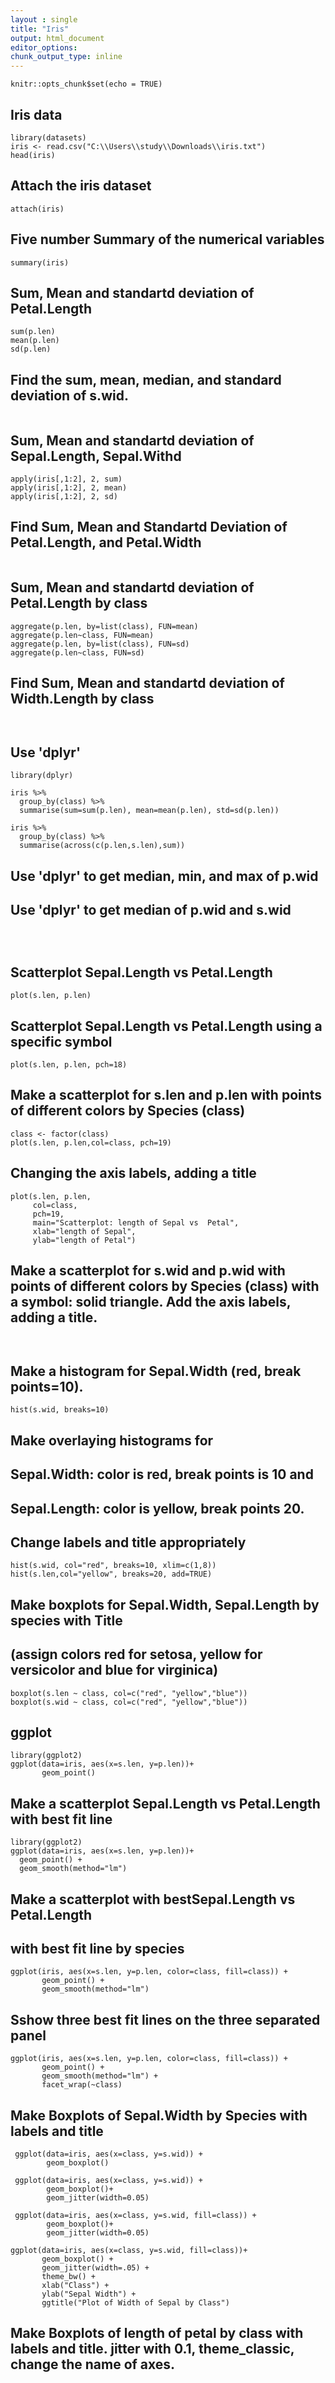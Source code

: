 ```yaml
---
layout : single
title: "Iris"
output: html_document
editor_options: 
chunk_output_type: inline
---
```


```{r setup, include=FALSE}
knitr::opts_chunk$set(echo = TRUE)
```


## Iris data
```{r}
library(datasets)
iris <- read.csv("C:\\Users\\study\\Downloads\\iris.txt")
head(iris)
```

## Attach the iris dataset
```{r}
attach(iris)
```

## Five number Summary of the numerical variables
```{r}
summary(iris)
```

## Sum, Mean and standartd deviation of Petal.Length

```{r}
sum(p.len)
mean(p.len)
sd(p.len)
```

## Find the sum, mean, median, and standard deviation of s.wid.
```{r}

```




## Sum, Mean and standartd deviation of Sepal.Length, Sepal.Withd
```{r}
apply(iris[,1:2], 2, sum)
apply(iris[,1:2], 2, mean)
apply(iris[,1:2], 2, sd)
```
## Find Sum, Mean and Standartd Deviation of Petal.Length, and  Petal.Width
```{r}

```
## Sum, Mean and standartd deviation of Petal.Length by class

```{r}
aggregate(p.len, by=list(class), FUN=mean)
aggregate(p.len~class, FUN=mean)
aggregate(p.len, by=list(class), FUN=sd)
aggregate(p.len~class, FUN=sd)

```


## Find Sum, Mean and standartd deviation of Width.Length by class

```{r}


```



## Use 'dplyr'
```{r}
library(dplyr)

iris %>%
  group_by(class) %>%
  summarise(sum=sum(p.len), mean=mean(p.len), std=sd(p.len))

iris %>%
  group_by(class) %>%
  summarise(across(c(p.len,s.len),sum))
```

## Use 'dplyr' to get median, min, and max of p.wid
## Use 'dplyr' to get median of p.wid and s.wid
```{r}



```



## Scatterplot Sepal.Length vs Petal.Length
```{r}
plot(s.len, p.len)
```

## Scatterplot Sepal.Length vs Petal.Length using a specific symbol
```{r}
plot(s.len, p.len, pch=18)
```

## Make a scatterplot for s.len and p.len with points of different colors by Species (class)
```{r}
class <- factor(class)
plot(s.len, p.len,col=class, pch=19)
```

## Changing the axis labels, adding a title
```{r}
plot(s.len, p.len,
     col=class, 
     pch=19,
     main="Scatterplot: length of Sepal vs  Petal",
     xlab="length of Sepal",
     ylab="length of Petal")
```

## Make a scatterplot for s.wid and p.wid with points of different colors by Species (class) with a symbol: solid triangle. Add the axis labels, adding a title.
```{r}


```









## Make a histogram for Sepal.Width (red, break points=10).
```{r}
hist(s.wid, breaks=10)
```


## Make overlaying histograms for  
## Sepal.Width:  color is red, break points is 10 and 
## Sepal.Length: color is yellow, break points 20.
## Change labels and title appropriately

```{r}
hist(s.wid, col="red", breaks=10, xlim=c(1,8))
hist(s.len,col="yellow", breaks=20, add=TRUE)
```

## Make boxplots for Sepal.Width, Sepal.Length by species with Title
## (assign colors red for setosa, yellow for versicolor and blue for virginica)
```{r}
boxplot(s.len ~ class, col=c("red", "yellow","blue"))
boxplot(s.wid ~ class, col=c("red", "yellow","blue"))
```










## ggplot
```{r}
library(ggplot2)
ggplot(data=iris, aes(x=s.len, y=p.len))+
       geom_point()
```


## Make a scatterplot Sepal.Length vs Petal.Length with best fit line
```{r}
library(ggplot2)
ggplot(data=iris, aes(x=s.len, y=p.len))+
  geom_point() +                       
  geom_smooth(method="lm")
```

## Make a scatterplot with bestSepal.Length vs Petal.Length
## with best fit line by species

```{r}
ggplot(iris, aes(x=s.len, y=p.len, color=class, fill=class)) +
       geom_point() +
       geom_smooth(method="lm")
```

## Sshow three best fit lines on the three separated panel
```{r}
ggplot(iris, aes(x=s.len, y=p.len, color=class, fill=class)) +
       geom_point() +
       geom_smooth(method="lm") +
       facet_wrap(~class)
```



## Make Boxplots of Sepal.Width by Species with labels and title

```{r}
 ggplot(data=iris, aes(x=class, y=s.wid)) + 
        geom_boxplot()
```
```{r}
 ggplot(data=iris, aes(x=class, y=s.wid)) + 
        geom_boxplot()+
        geom_jitter(width=0.05)
```

```{r}
 ggplot(data=iris, aes(x=class, y=s.wid, fill=class)) + 
        geom_boxplot()+
        geom_jitter(width=0.05)
```


```{r}
ggplot(data=iris, aes(x=class, y=s.wid, fill=class))+
       geom_boxplot() +
       geom_jitter(width=.05) +
       theme_bw() +
       xlab("Class") +
       ylab("Sepal Width") +
       ggtitle("Plot of Width of Sepal by Class")
```



## Make Boxplots of length of petal by class with labels and title. jitter with 0.1, theme_classic, change the name of axes.

```{r}


```
